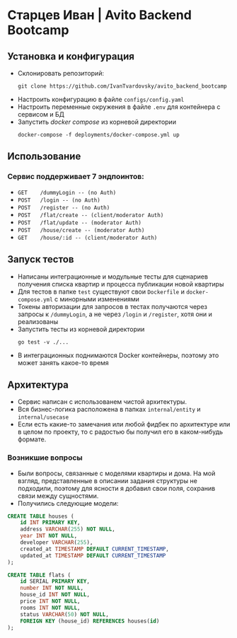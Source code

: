 # Старцев Иван | Avito Backend Bootcamp

## Установка и конфигурация
+ Склонировать репозиторий:
  ```
  git clone https://github.com/IvanTvardovsky/avito_backend_bootcamp
  ```
+ Настроить конфигурацию в файле `configs/config.yaml`
+ Настроить переменные окружения в файле `.env` для контейнера с сервисом и БД
+ Запустить *docker compose* из корневой директории
  ```make
  docker-compose -f deployments/docker-compose.yml up
  ```
## Использование
### Сервис поддерживает 7 эндпоинтов:
+ `GET    /dummyLogin -- (no Auth)`
+ `POST   /login -- (no Auth)`
+ `POST   /register -- (no Auth)`
+ `POST   /flat/create -- (client/moderator Auth)`
+ `POST   /flat/update -- (moderator Auth)`
+ `POST   /house/create -- (moderator Auth)`
+ `GET    /house/:id -- (client/moderator Auth)`

## Запуск тестов
+ Написаны интеграционные и модульные тесты для сценариев получения списка квартир и процесса публикации новой квартиры
+ Для тестов в папке `test` существуют свои `Dockerfile` и `docker-compose.yml` с минорными изменениями
+ Токены авторизации для запросов в тестах получаются через запросы к `/dummyLogin`, а не через `/login` и `/register`, хотя они и реализованы
+ Запустить тесты из корневой директории
  ```make
  go test -v ./...
  ```
+ В интеграционных поднимаются Docker контейнеры, поэтому это может занять какое-то время 
  

## Архитектура
+ Сервис написан с использованем чистой архитектуры. 
+ Вся бизнес-логика расположена в папках `internal/entity` и `internal/usecase`
+ Если есть какие-то замечания или любой фидбек по архитектуре или в целом по проекту, то с радостью бы получил его в каком-нибудь формате.


### Возникшие вопросы
+ Были вопросы, связанные с моделями квартиры и дома. На мой взгляд, представленные в описании задания структуры не подходили, поэтому для ясности я добавил свои поля, сохранив связи между сущностями.
+ Получились следующие модели:
```sql
CREATE TABLE houses (
    id INT PRIMARY KEY,
    address VARCHAR(255) NOT NULL,
    year INT NOT NULL,
    developer VARCHAR(255),
    created_at TIMESTAMP DEFAULT CURRENT_TIMESTAMP,
    updated_at TIMESTAMP DEFAULT CURRENT_TIMESTAMP
);

CREATE TABLE flats (
    id SERIAL PRIMARY KEY,
    number INT NOT NULL,
    house_id INT NOT NULL,
    price INT NOT NULL,
    rooms INT NOT NULL,
    status VARCHAR(50) NOT NULL,
    FOREIGN KEY (house_id) REFERENCES houses(id)
);
```
